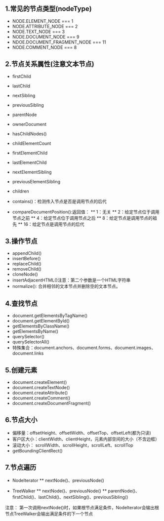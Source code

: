 ## 1.常见的节点类型(nodeType)
- NODE.ELEMENT_NODE === 1
- NODE.ATTRIBUTE_NODE === 2
- NODE.TEXT_NODE === 3
- NODE.DOCUMENT_NODE === 9
- NDOE.DOCUMENT_FRAGMENT_NODE === 11
- NODE.COMMENT_NODE === 8

## 2.节点关系属性(注意文本节点)
- firstChild
- lastChild
- nextSibling
- previousSibling
- parentNode
- ownerDocument
- hasChildNodes()

- childElementCount
- firstElementChild
- lastElementChild
- nextElementSibling
- previousElementSibling
- children

- contains()：检测传入节点是否是调用节点的后代
* compareDocumentPosition():返回值：
  ** 1：无关
  ** 2：给定节点位于调用节点之前
  ** 4：给定节点位于调用节点之后
  ** 8：给定节点是调用节点的祖先
  ** 16：给定节点是调用节点的后代

## 3.操作节点
- appendChild()
- insertBefore()
- replaceChild()
- removeChild()
- cloneNode()
- insertAdjacentHTML()注意：第二个参数是一个HTML字符串
- normalize(): 合并相邻的文本节点并删除空的文本节点。

## 4.查找节点
- document.getElementsByTagName()
- document.getElementById()
- getElementsByClassName()
- getElementsByName()
- querySelector()
- querySelectorAll()
- 特殊集合：document.anchors、document.forms、document.images、document.links

## 5.创建元素
- document.createElement()
- document.createTextNode()
- document.createAttribute()
- document.createComment()
- document.createDocumentFragment()

## 6.节点大小
- 偏移量：offsetHeight、offsetWidth、offsetTop、offsetLeft(都为只读)
- 客户区大小：clientWidth、clientHeight，元素内部空间的大小（不含边框）
- 滚动大小： scrollWidth、scrollHeight，scrollLeft、scrollTop
- getBoundingClientRect()

## 7.节点遍历
* NodeIterator
  ** nextNode()、previousNode()

* TreeWalker
  ** nextNode()、previousNode()
  ** parentNode()、firstChild()、lastChild()、nextSibling()、previousSibling()

注意： 第一次调用nextNode()时，如果根节点满足条件，NodeIterator会输出根节点TreeWalker会输出满足条件的下一个节点



